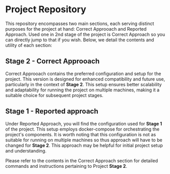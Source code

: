 # Project Repository
This repository encompasses two main sections, each serving distinct purposes for the project at hand: Correct Approoach and Reported Approach. Used one in 2nd stage of the project is Correct Approach so you can directly jump to that if you wish. Below, we detail the contents and utility of each section:

## Stage 2 - Correct Approoach
Correct Approoach contains the preferred configuration and setup for the project. This version is designed for enhanced compatibility and future use, particularly in the context of **Stage 2**. This setup ensures better scalability and adaptability for running the project on multiple machines, making it a suitable choice for subsequent project stages.

## Stage 1 - Reported approach
Under Reported Approach, you will find the configuration used for **Stage 1** of the project. This setup employs docker-compose for orchestrating the project's components. It is worth noting that this configuration is not as suitable for running on multiple machines so thus approach will have to be changed for **Stage 2**. This approach may be helpful for initial project setup and understanding.

Please refer to the contents in the Correct Approach section for detailed commands and instructions pertaining to Project **Stage 2**.
